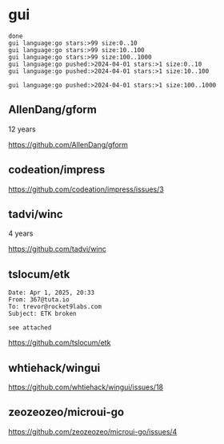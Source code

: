 # gui

~~~
done
gui language:go stars:>99 size:0..10
gui language:go stars:>99 size:10..100
gui language:go stars:>99 size:100..1000
gui language:go pushed:>2024-04-01 stars:>1 size:0..10
gui language:go pushed:>2024-04-01 stars:>1 size:10..100

gui language:go pushed:>2024-04-01 stars:>1 size:100..1000
~~~

## AllenDang/gform

12 years

https://github.com/AllenDang/gform

## codeation/impress

https://github.com/codeation/impress/issues/3

## tadvi/winc

4 years

https://github.com/tadvi/winc

## tslocum/etk

~~~
Date: Apr 1, 2025, 20:33
From: 367@tuta.io
To: trevor@rocket9labs.com
Subject: ETK broken

see attached
~~~

https://github.com/tslocum/etk

## whtiehack/wingui

https://github.com/whtiehack/wingui/issues/18

## zeozeozeo/microui-go

https://github.com/zeozeozeo/microui-go/issues/4
